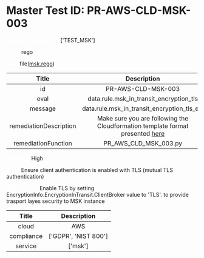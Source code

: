 



# Master Test ID: PR-AWS-CLD-MSK-003


***<font color="white">Master Snapshot Id:</font>*** ['TEST_MSK']

***<font color="white">type:</font>*** rego

***<font color="white">rule:</font>*** file([msk.rego])  
  
  
  
  

|Title|Description|
| :---: | :---: |
|id|PR-AWS-CLD-MSK-003|
|eval|data.rule.msk_in_transit_encryption_tls|
|message|data.rule.msk_in_transit_encryption_tls_err|
|remediationDescription|Make sure you are following the Cloudformation template format presented <a href='https://docs.aws.amazon.com/AWSCloudFormation/latest/UserGuide/aws-resource-msk-cluster.html#cfn-msk-cluster-encryptioninfo' target='_blank'>here</a>|
|remediationFunction|PR_AWS_CLD_MSK_003.py|


***<font color="white">Severity:</font>*** High

***<font color="white">Title:</font>*** Ensure client authentication is enabled with TLS (mutual TLS authentication)

***<font color="white">Description:</font>*** Enable TLS by setting EncryptionInfo.EncryptionInTransit.ClientBroker value to 'TLS'. to provide trasport layes security to MSK instance  
  
  

|Title|Description|
| :---: | :---: |
|cloud|AWS|
|compliance|['GDPR', 'NIST 800']|
|service|['msk']|



[msk.rego]: https://github.com/prancer-io/prancer-compliance-test/tree/master/aws/cloud/msk.rego
